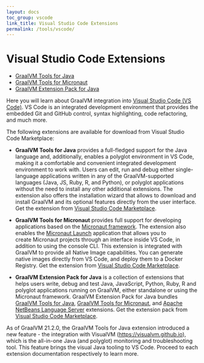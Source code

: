 ```yaml
---
layout: docs
toc_group: vscode
link_title: Visual Studio Code Extensions
permalink: /tools/vscode/
---
```


# Visual Studio Code Extensions

* [GraalVM Tools for Java](/tools/vscode/graalvm-extension/)
* [GraalVM Tools for Micronaut](/tools/vscode/micronaut-extension/)
* [GraalVM Extension Pack for Java](/tools/vscode/graalvm-extension-pack/)

Here you will learn about GraalVM integration into [Visual Studio Code (VS Code)](https://code.visualstudio.com/).
VS Code is an integrated development environment that provides the embedded Git and GitHub control, syntax highlighting, code refactoring, and much more.

The following extensions are available for download from Visual Studio Code Marketplace:

- **GraalVM Tools for Java** provides a full-fledged support for the Java language and, additionally, enables a polyglot environment in VS Code, making it a comfortable and convenient integrated development environment to work with.
Users can edit, run and debug either single-language applications written in any of the GraalVM-supported languages (Java, JS, Ruby, R, and Python), or polyglot applications without the need to install any other additional extensions.
The extension also offers the installation wizard that allows to download and install GraalVM and its optional features directly from the user interface. Get the extension from [Visual Studio Code Marketplace](https://marketplace.visualstudio.com/items?itemName=oracle-labs-graalvm.graalvm).

- **GraalVM Tools for Micronaut** provides full support for developing applications based on the [Micronaut framework](https://micronaut.io/). The extension also enables the [Micronaut Launch](https://micronaut.io/launch/) application that allows you to create Micronaut projects through an interface inside VS Code, in addition to using the console CLI. This extension is integrated with GraalVM to provide all Native Image capabilities. You can generate native images directly from VS Code, and deploy them to a Docker Registry. Get the extension from [Visual Studio Code Marketplace](https://marketplace.visualstudio.com/items?itemName=oracle-labs-graalvm.micronaut).

- **GraalVM Extension Pack for Java** is a collection of extensions that helps users write, debug and test Java, JavaScript, Python, Ruby, R and polyglot applications running on GraalVM, either standalone or using the Micronaut framework.
GraalVM Extension Pack for Java bundles [GraalVM Tools for Java](https://marketplace.visualstudio.com/items?itemName=oracle-labs-graalvm.graalvm), [GraalVM Tools for Micronaut](https://marketplace.visualstudio.com/items?itemName=oracle-labs-graalvm.micronaut), and [Apache NetBeans Language Server](https://marketplace.visualstudio.com/items?itemName=asf.apache-netbeans-java) extensions. Get the extension pack from [Visual Studio Code Marketplace](https://marketplace.visualstudio.com/items?itemName=oracle-labs-graalvm.graalvm-pack).

As of GraalVM 21.2.0, the GraalVM Tools for Java extension introduced a new feature - the integration with VisualVM (https://visualvm.github.io), which is the all-in-one Java (and polyglot) monitoring and troubleshooting tool.
This feature brings the visual Java tooling to VS Code. Proceed to each extension documentation respectively to learn more.
